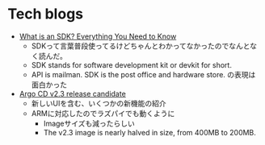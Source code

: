 # Tech blogs

- [What is an SDK? Everything You Need to Know](https://clevertap.com/blog/what-is-an-sdk/)
  - SDKって言葉普段使ってるけどちゃんとわかってなかったのでなんとなく読んだ。
  - SDK stands for software development kit or devkit for short. 
  - API is mailman. SDK is the post office and hardware store. の表現は面白かった
- [Argo CD v2.3 release candidate](https://blog.argoproj.io/argo-cd-v2-3-release-candidate-a5b8cf11b0d3)
  - 新しいUIを含む、いくつかの新機能の紹介
  - ARMに対応したのでラズパイでも動くように
    - Imageサイズも減ったらしい
    - The v2.3 image is nearly halved in size, from 400MB to 200MB.